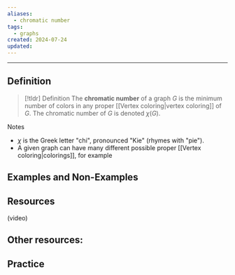```yaml
---
aliases:
  - chromatic number
tags:
  - graphs
created: 2024-07-24
updated:
---
```

---
## Definition 

> [!tldr] Definition
> The **chromatic number** of a graph $G$ is the minimum number of colors in any proper [[Vertex coloring|vertex coloring]] of $G$. The chromatic number of $G$ is denoted $\chi(G)$. 

Notes
- $\chi$ is the Greek letter "chi", pronounced "Kie" (rhymes with "pie"). 
- A given graph can have many different possible proper [[Vertex coloring|colorings]], for example

## Examples and Non-Examples

## Resources 

(video)

Other resources: 
- 

## Practice 
